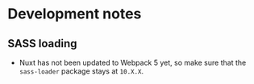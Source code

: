 # Development notes

## SASS loading

* Nuxt has not been updated to Webpack 5 yet, so make sure that the `sass-loader` package stays at `10.X.X`.
